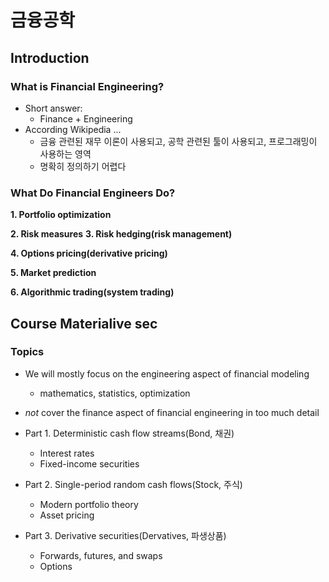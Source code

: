 # 금융공학

## Introduction

### What is Financial Engineering?

* Short answer:
  * Finance + Engineering
* According Wikipedia ...
  * 금융 관련된 재무 이론이 사용되고, 공학 관련된 툴이 사용되고, 프로그래밍이 사용하는 영역
  * 명확히 정의하기 어렵다

### What Do Financial Engineers Do?

**1. Portfolio optimization**

**2. Risk measures**
**3. Risk hedging(risk management)**

**4. Options pricing(derivative pricing)**

**5. Market prediction**

**6. Algorithmic trading(system trading)** 



## Course Materialive sec

### Topics

* We will mostly focus on the engineering aspect of financial modeling

  * mathematics, statistics, optimization

* *not* cover the finance aspect of financial engineering in too much detail

  

* Part 1. Deterministic cash flow streams(Bond, 채권)
  * Interest rates
  * Fixed-income securities
* Part 2. Single-period random cash flows(Stock, 주식)
  * Modern portfolio theory
  * Asset pricing
* Part 3. Derivative securities(Dervatives, 파생상품)
  * Forwards, futures, and swaps
  * Options

 